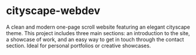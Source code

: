 # cityscape-webdev
A clean and modern one-page scroll website featuring an elegant cityscape theme. This project includes three main sections: an introduction to the site, a showcase of work, and an easy way to get in touch through the contact section. Ideal for personal portfolios or creative showcases.
